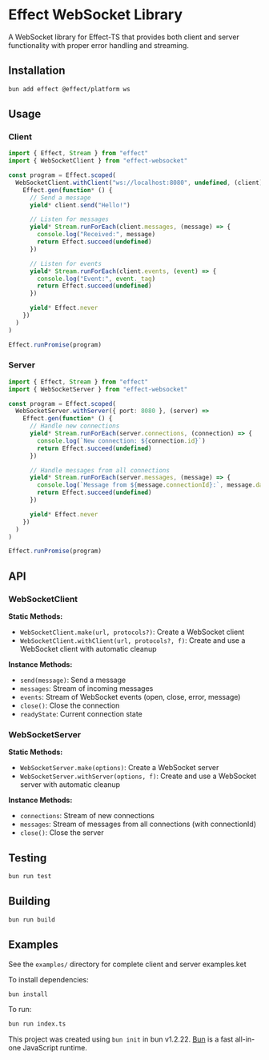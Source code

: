 # Effect WebSocket Library

A WebSocket library for Effect-TS that provides both client and server functionality with proper error handling and streaming.

## Installation

```bash
bun add effect @effect/platform ws
```

## Usage

### Client

```typescript
import { Effect, Stream } from "effect"
import { WebSocketClient } from "effect-websocket"

const program = Effect.scoped(
  WebSocketClient.withClient("ws://localhost:8080", undefined, (client) =>
    Effect.gen(function* () {
      // Send a message
      yield* client.send("Hello!")

      // Listen for messages
      yield* Stream.runForEach(client.messages, (message) => {
        console.log("Received:", message)
        return Effect.succeed(undefined)
      })

      // Listen for events
      yield* Stream.runForEach(client.events, (event) => {
        console.log("Event:", event._tag)
        return Effect.succeed(undefined)
      })

      yield* Effect.never
    })
  )
)

Effect.runPromise(program)
```

### Server

```typescript
import { Effect, Stream } from "effect"
import { WebSocketServer } from "effect-websocket"

const program = Effect.scoped(
  WebSocketServer.withServer({ port: 8080 }, (server) =>
    Effect.gen(function* () {
      // Handle new connections
      yield* Stream.runForEach(server.connections, (connection) => {
        console.log(`New connection: ${connection.id}`)
        return Effect.succeed(undefined)
      })

      // Handle messages from all connections
      yield* Stream.runForEach(server.messages, (message) => {
        console.log(`Message from ${message.connectionId}:`, message.data)
        return Effect.succeed(undefined)
      })

      yield* Effect.never
    })
  )
)

Effect.runPromise(program)
```

## API

### WebSocketClient

**Static Methods:**
- `WebSocketClient.make(url, protocols?)`: Create a WebSocket client
- `WebSocketClient.withClient(url, protocols?, f)`: Create and use a WebSocket client with automatic cleanup

**Instance Methods:**
- `send(message)`: Send a message
- `messages`: Stream of incoming messages
- `events`: Stream of WebSocket events (open, close, error, message)
- `close()`: Close the connection
- `readyState`: Current connection state

### WebSocketServer

**Static Methods:**
- `WebSocketServer.make(options)`: Create a WebSocket server
- `WebSocketServer.withServer(options, f)`: Create and use a WebSocket server with automatic cleanup

**Instance Methods:**
- `connections`: Stream of new connections
- `messages`: Stream of messages from all connections (with connectionId)
- `close()`: Close the server

## Testing

```bash
bun run test
```

## Building

```bash
bun run build
```

## Examples

See the `examples/` directory for complete client and server examples.ket

To install dependencies:

```bash
bun install
```

To run:

```bash
bun run index.ts
```

This project was created using `bun init` in bun v1.2.22. [Bun](https://bun.com) is a fast all-in-one JavaScript runtime.
